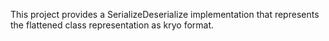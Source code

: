 This project provides a SerializeDeserialize implementation that represents the flattened class representation as kryo format.
